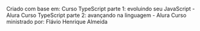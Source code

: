 Criado com base em:
Curso TypeScript parte 1: evoluindo seu JavaScript - Alura
Curso TypeScript parte 2: avançando na linguagem - Alura
Curso ministrado por: Flávio Henrique Almeida
